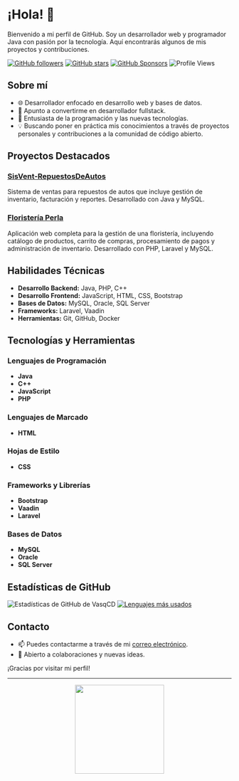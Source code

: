 # ¡Hola! 👋

Bienvenido a mi perfil de GitHub. Soy un desarrollador web y programador Java con pasión por la tecnología. Aquí encontrarás algunos de mis proyectos y contribuciones.

[![GitHub followers](https://img.shields.io/github/followers/VasqCD?style=social)](https://github.com/VasqCD)
[![GitHub stars](https://img.shields.io/github/stars/VasqCD?style=social)](https://github.com/VasqCD)
[![GitHub Sponsors](https://img.shields.io/github/sponsors/VasqCD)](https://github.com/sponsors/VasqCD)
![Profile Views](https://komarev.com/ghpvc/?username=VasqCD)

## Sobre mí

- 🌐 Desarrollador enfocado en desarrollo web y bases de datos.
- 🎯 Apunto a convertirme en desarrollador fullstack.
- 🚀 Entusiasta de la programación y las nuevas tecnologías.
- 💡 Buscando poner en práctica mis conocimientos a través de proyectos personales y contribuciones a la comunidad de código abierto.

## Proyectos Destacados

### [SisVent-RepuestosDeAutos](https://github.com/VasqCD/SisVent-RepuestosDeAutos)

Sistema de ventas para repuestos de autos que incluye gestión de inventario, facturación y reportes. Desarrollado con Java y MySQL.

### [Floristería Perla](https://github.com/VasqCD/Floristeria-Perla)

Aplicación web completa para la gestión de una floristería, incluyendo catálogo de productos, carrito de compras, procesamiento de pagos y administración de inventario. Desarrollado con PHP, Laravel y MySQL.

## Habilidades Técnicas

- **Desarrollo Backend:** Java, PHP, C++
- **Desarrollo Frontend:** JavaScript, HTML, CSS, Bootstrap
- **Bases de Datos:** MySQL, Oracle, SQL Server
- **Frameworks:** Laravel, Vaadin
- **Herramientas:** Git, GitHub, Docker

## Tecnologías y Herramientas

### Lenguajes de Programación

- **Java**
- **C++**
- **JavaScript**
- **PHP**

### Lenguajes de Marcado

- **HTML**

### Hojas de Estilo

- **CSS**

### Frameworks y Librerías

- **Bootstrap**
- **Vaadin**
- **Laravel**

### Bases de Datos

- **MySQL**
- **Oracle**
- **SQL Server**

## Estadísticas de GitHub

![Estadísticas de GitHub de VasqCD](https://github-readme-stats.vercel.app/api?username=VasqCD&show_icons=true&theme=radical)
[![Lenguajes más usados](https://github-readme-stats.vercel.app/api/top-langs/?username=VasqCD&layout=compact)](https://github.com/VasqCD/github-readme-stats)

## Contacto

- 📫 Puedes contactarme a través de mi [correo electrónico](mailto:chris_vasq@outlook.es).
- 💬 Abierto a colaboraciones y nuevas ideas.

¡Gracias por visitar mi perfil!

---

<div align="center">
    <img src="https://miro.medium.com/v2/resize:fit:1200/1*dDRXeF51Q_1ixR5Z3PhT2Q.gif" width="200"/>
</div>